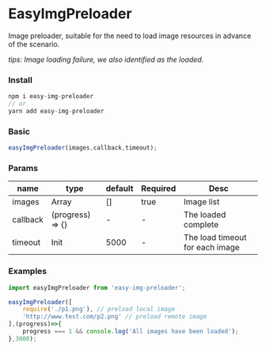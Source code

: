 # EasyImgPreloader
Image preloader, suitable for the need to load image resources in advance of the scenario.  

*tips: Image loading failure, we also identified as the loaded.*

### Install
```javascript
npm i easy-img-preloader
// or
yarn add easy-img-preloader
```

### Basic
```javascript
easyImgPreloader(images,callback,timeout);
```

### Params

| name     | type             | default | Required | Desc                            |
| -------- | ---------------- | ------- | -------- | ------------------------------- |
| images   | Array            | []      | true     | Image list                      |
| callback | (progress) => {} | -       | -        | The loaded complete             |
| timeout  | Init             | 5000    | -        | The load timeout for each image |

### Examples

```javascript
import easyImgPreloader from 'easy-img-preloader';

easyImgPreloader([
    require('./p1.png'), // preload local image
    'http://www.test.com/p2.png' // preload remote image
],(progress)=>{
    progress === 1 && console.log('All images have been loaded');
},3000);
```

